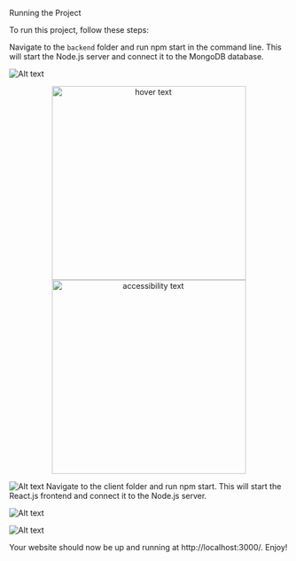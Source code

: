 Running the Project

To run this project, follow these steps:


Navigate to the `backend` folder and run npm start in the command line. This will start the Node.js server and connect it to the MongoDB database.

![Alt text](/readme_assests/cd_backend.jpg?raw=true "Title")
<p align="center">
  <img src="/Users/mcadmin/Desktop/Filtring_project_assessment/readme_assests/cd_backend" width="350" title="hover text">
  <img src="/Users/mcadmin/Desktop/Filtring_project_assessment/readme_assests/cd_backend" width="350" alt="accessibility text">
</p>

![Alt text](/readme_assests/start_backend.jpg?raw=true "Title")
Navigate to the client folder and run npm start. This will start the React.js frontend and connect it to the Node.js server.

![Alt text](/readme_assests/cd_frontend.jpg?raw=true "Title")

![Alt text](/readme_assests/start_frontend.jpg?raw=true "Title")

Your website should now be up and running at http://localhost:3000/. Enjoy!
